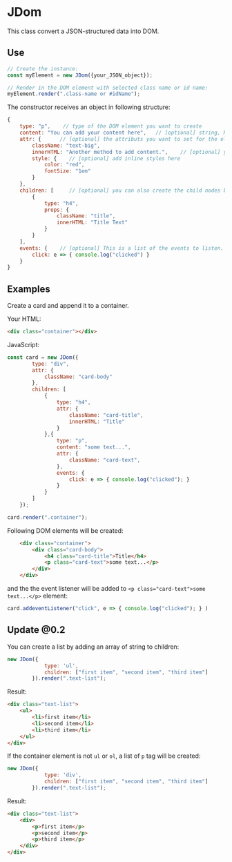 # JDom

This class convert a JSON-structured data into DOM.

## Use

```Javascript
// Create the instance:
const myElement = new JDom({your_JSON_object});

// Render in the DOM element with selected class name or id name:
myElement.render(".class-name or #idName");
```

The constructor receives an object in following structure:

```Javascript
{
    type: "p",    // type of the DOM element you want to create
    content: "You can add your content here",   // [optional] string, HTML element, or JDom object are accepted. 
    attr: {      // [optional] the attributs you want to set for the element
        className: "text-big",
        innerHTML: "Another method to add content.",    // [optional] you can create the child nodes by using innerHTML
        style: {    // [optional] add inline styles here
            color: "red",
            fontSize: "1em"
        }
    },
    children: [     // [optional] you can also create the child nodes by adding node objects, this support event lisener for the children.
        {
            type: "h4",
            props: {
                className: "title",
                innerHTML: "Title Text"
            }
        }  
    ],
    events: {    // [optional] This is a list of the events to listen.
        click: e => { console.log("clicked") }    
    }
}
```

## Examples

Create a card and append it to a container.

Your HTML:

```HTML
<div class="container"></div>
```

JavaScript:

```javascript
const card = new JDom({
        type: "div",
        attr: {
            className: "card-body"
        },
        children: [
            {
                type: "h4",
                attr: {
                    className: "card-title",
                    innerHTML: "Title"
                }
            },{
                type: "p",
                content: "some text...",
                attr: {
                    className: "card-text",
                },
                events: {
                    click: e => { console.log("clicked"); }
                }
            }
        ]
    });

card.render(".container");
```

Following DOM elements will be created:

```html
    <div class="container">
        <div class="card-body">
            <h4 class="card-title">Title</h4>
            <p class="card-text">some text...</p>
        </div>
    </div>
```

and the the event listener will be added to `<p class="card-text">some text...</p>` element:

```javascript
card.addeventListener("click", e => { console.log("clicked"); } )
```

## Update @0.2

You can create a list by adding an array of string to children:

```JavaScript
new JDom({
            type: 'ul',
            children: ["first item", "second item", "third item"]
        }).render(".text-list");
```

Result:

```html
<div class="text-list">
    <ul>
        <li>first item</li>
        <li>second item</li>
        <li>third item</li>
    </ul>
</div>

```

If the container element is not ```ul``` or ```ol```, a list of ```p``` tag will be created:

```JavaScript
new JDom({
            type: 'div',
            children: ["first item", "second item", "third item"]
        }).render(".text-list");
```

Result:

```html
<div class="text-list">
    <div>
        <p>first item</p>
        <p>second item</p>
        <p>third item</p>
    </div>
</div>
```
